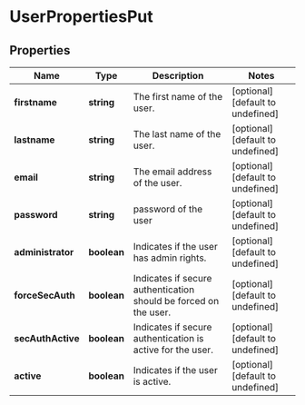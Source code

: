 # UserPropertiesPut

## Properties
| Name | Type | Description | Notes |
| ------------ | ------------- | ------------- | ------------- |
| **firstname** | **string** | The first name of the user. | [optional] [default to undefined] |
| **lastname** | **string** | The last name of the user. | [optional] [default to undefined] |
| **email** | **string** | The email address of the user. | [optional] [default to undefined] |
| **password** | **string** | password of the user | [optional] [default to undefined] |
| **administrator** | **boolean** | Indicates if the user has admin rights. | [optional] [default to undefined] |
| **forceSecAuth** | **boolean** | Indicates if secure authentication should be forced on the user. | [optional] [default to undefined] |
| **secAuthActive** | **boolean** | Indicates if secure authentication is active for the user. | [optional] [default to undefined] |
| **active** | **boolean** | Indicates if the user is active. | [optional] [default to undefined] |


